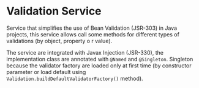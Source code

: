 # Validation Service

Service that simplifies the use of Bean Validation (JSR-303) in Java projects, this service allows call some methods for different types of validations (by object, property o r value).

The service are integrated with Javax Injection (JSR-330), the implementation class are annotated with `@Named` and `@Singleton`. Singleton because the validator factory are loaded only at first time (by constructor parameter or load default using `Validation.buildDefaultValidatorFactory()` method).